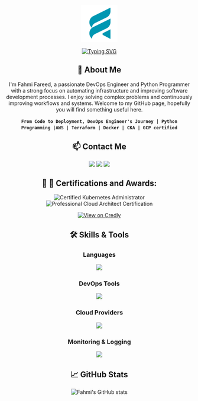 <p align="center">
    <a href="https://fahmi.xyz">
        <picture>
            <source media="(prefers-color-scheme: dark)" srcset="https://github.com/fahmifareed/fahmifareed/blob/main/Black%20and%20White%20Circle%20Business%20Logo.png">
            <img src="https://github.com/fahmifareed/fahmifareed/blob/main/Black%20and%20White%20Circle%20Business%20Logo.png" height="100">
        </picture>
        
   <p align="center"> 
   <a href="https://git.io/typing-svg"><img src="https://readme-typing-svg.demolab.com?font=Protest+Guerrilla&size=30&pause=1000&color=2683AC&width=435&lines=Fahmi+Fareed+-+DevOps+Engineer" alt="Typing SVG" /></a>
    </a>
</p>


<!-- HASHNODE_BLOG:END -->

<div align="center">

## 🚀 About Me

I'm Fahmi Fareed, a passionate DevOps Engineer and Python Programmer with a strong focus on automating infrastructure and improving software development processes. I enjoy solving complex problems and continuously improving workflows and systems.
Welcome to my GitHub page, hopefully you will find something useful here.  

**`From Code to Deployment, DevOps Engineer's Journey | Python Programming |AWS | Terraform | Docker | CKA | GCP certified`**

## 📫 Contact Me

<p align="center">
  <a href="https://www.linkedin.com/in/fahmifareed"><img src="https://img.shields.io/badge/LinkedIn-0077B5?logo=linkedin&logoColor=white"></a>
  <a href="https://twitter.com/fvhmifvreed"><img src="https://img.shields.io/badge/Twitter-1DA1F2?logo=twitter&logoColor=white"></a>
  <a href="mailto:info@fahmi.xyz"><img src="https://img.shields.io/badge/Gmail-EA4335?logo=gmail&logoColor=white"></a>
</p>

</div>

<div align="center">

 ## :gift: :card_index: Certifications and Awards:

<p align="center">
   <img src="https://images.credly.com/size/340x340/images/8b8ed108-e77d-4396-ac59-2504583b9d54/cka_from_cncfsite__281_29.png" alt="Certified Kubernetes Administrator" width="100" height="100">
  <img src="https://images.credly.com/size/340x340/images/71c579e0-51fd-4247-b493-d2fa8167157a/image.png" alt="Professional Cloud Architect Certification" width="100" height="100">
</p>

<p align="center">
  <a href="https://www.credly.com/users/fahmi-farid/badges">
    <img src="https://img.shields.io/badge/View%20on-Credly-orange" alt="View on Credly" style="border: none;">
  </a>
</p>


## 🛠️ Skills & Tools

### Languages
<p align="center">
 <a href="https://go-skill-icons.vercel.app/">
    <img src="https://go-skill-icons.vercel.app/api/icons?i=python,bash,yaml,bootstrap" />
  </a>
</p>

### DevOps Tools
<p align="center">
   <a href="https://go-skill-icons.vercel.app/">
    <img src="https://go-skill-icons.vercel.app/api/icons?i=kubernetes,docker,ansible,circleci,terraform,jenkins,linux,gitkraken,openshift" />
  </a>
</p>


### Cloud Providers
<p align="center">
  <a href="https://go-skill-icons.vercel.app/">
    <img src="https://go-skill-icons.vercel.app/api/icons?i=git,azure,gcp,aws" />
  </a>
</p>


### Monitoring & Logging
<p align="center">
 <a href="https://go-skill-icons.vercel.app/">
    <img src="https://go-skill-icons.vercel.app/api/icons?i=prometheus,grafana,gradle,argocd,maven,helm" />
  </a>
</p>


## 📈 GitHub Stats

![Fahmi's GitHub stats](https://github-readme-stats.vercel.app/api?username=fahmifareed&show_icons=true&theme=radical)

</p>
